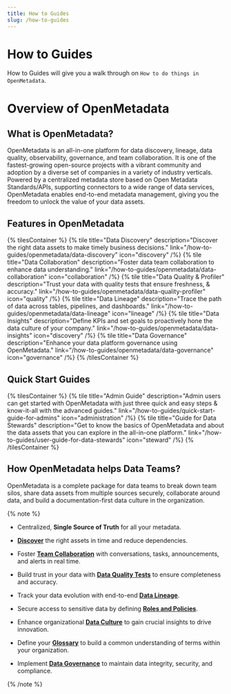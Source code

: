 ```yaml
---
title: How to Guides
slug: /how-to-guides
---
```


# How to Guides

How to Guides will give you a walk through on `How to do things in OpenMetadata`.

# Overview of OpenMetadata

## What is OpenMetadata?

OpenMetadata is an all-in-one platform for data discovery, lineage, data quality, observability, governance, and team collaboration. It is one of the fastest-growing open-source projects with a vibrant community and adoption by a diverse set of companies in a variety of industry verticals. Powered by a centralized metadata store based on Open Metadata Standards/APIs, supporting connectors to a wide range of data services, OpenMetadata enables end-to-end metadata management, giving you the freedom to unlock the value of your data assets.

## Features in OpenMetadata

{% tilesContainer %}
{% tile
    title="Data Discovery"
    description="Discover the right data assets to make timely business decisions."
    link="/how-to-guides/openmetadata/data-discovery"
    icon="discovery"
/%}
{% tile
    title="Data Collaboration"
    description="Foster data team collaboration to enhance data understanding."
    link="/how-to-guides/openmetadata/data-collaboration"
    icon="collaboration"
/%}
{% tile
    title="Data Quality & Profiler"
    description="Trust your data with quality tests that ensure freshness, & accuracy."
    link="/how-to-guides/openmetadata/data-quality-profiler"
    icon="quality"
/%}
{% tile
    title="Data Lineage"
    description="Trace the path of data across tables, pipelines, and dashboards."
    link="/how-to-guides/openmetadata/data-lineage"
    icon="lineage"
/%}
{% tile
    title="Data Insights"
    description="Define KPIs and set goals to proactively hone the data culture of your company."
    link="/how-to-guides/openmetadata/data-insights"
    icon="discovery"
/%}
{% tile
    title="Data Governance"
    description="Enhance your data platform governance using OpenMetadata."
    link="/how-to-guides/openmetadata/data-governance"
    icon="governance"
/%}
{% /tilesContainer %}

## Quick Start Guides

{% tilesContainer %}
{% tile
    title="Admin Guide"
    description="Admin users can get started with OpenMetadata with just three quick and easy steps & know-it-all with the advanced guides."
    link="/how-to-guides/quick-start-guide-for-admins"
    icon="administration"
/%}
{% tile
    title="Guide for Data Stewards"
    description="Get to know the basics of OpenMetadata and about the data assets that you can explore in the all-in-one platform."
    link="/how-to-guides/user-guide-for-data-stewards"
    icon="steward"
/%}
{% /tilesContainer %}

## How OpenMetadata helps Data Teams?

OpenMetadata is a complete package for data teams to break down team silos, share data assets from multiple sources securely, collaborate around data, and build a documentation-first data culture in the organization.

{% note %}

- Centralized, **Single Source of Truth** for all your metadata.

- **[Discover](/how-to-guides/openmetadata/data-discovery)** the right assets in time and reduce dependencies.

- Foster **[Team Collaboration](/how-to-guides/openmetadata/data-collaboration)** with conversations, tasks, announcements, and alerts in real time.

- Build trust in your data with **[Data Quality Tests](/how-to-guides/openmetadata/data-quality-profiler)** to ensure completeness and accuracy.

- Track your data evolution with end-to-end **[Data Lineage](/how-to-guides/openmetadata/data-lineage)**.

- Secure access to sensitive data by defining **[Roles and Policies](/how-to-guides/admin-guide-roles-policies)**.

- Enhance organizational **[Data Culture](/how-to-guides/openmetadata/data-insights)** to gain crucial insights to drive innovation.

- Define your **[Glossary](/how-to-guides/openmetadata/data-governance/glossary-classification)** to build a common understanding of terms within your organization.

- Implement **[Data Governance](/how-to-guides/openmetadata/data-governance)** to maintain data integrity, security, and compliance.

{% /note %}
